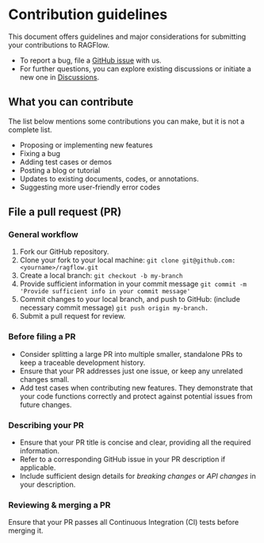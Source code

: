 # Contribution guidelines

This document offers guidelines and major considerations for submitting your contributions to RAGFlow.

- To report a bug, file a [GitHub issue](https://github.com/infiniflow/ragflow/issues/new/choose) with us.
- For further questions, you can explore existing discussions or initiate a new one in [Discussions](https://github.com/orgs/infiniflow/discussions).

## What you can contribute

The list below mentions some contributions you can make, but it is not a complete list.

- Proposing or implementing new features
- Fixing a bug
- Adding test cases or demos
- Posting a blog or tutorial
- Updates to existing documents, codes, or annotations.
- Suggesting more user-friendly error codes

## File a pull request (PR)

### General workflow

1. Fork our GitHub repository.
2. Clone your fork to your local machine:
`git clone git@github.com:<yourname>/ragflow.git`
3. Create a local branch: 
`git checkout -b my-branch`
4. Provide sufficient information in your commit message
`git commit -m 'Provide sufficient info in your commit message'`
5. Commit changes to your local branch, and push to GitHub: (include necessary commit message)
`git push origin my-branch.`
6. Submit a pull request for review.

### Before filing a PR

- Consider splitting a large PR into multiple smaller, standalone PRs to keep a traceable development history.
- Ensure that your PR addresses just one issue, or keep any unrelated changes small.
- Add test cases when contributing new features. They demonstrate that your code functions correctly and protect against potential issues from future changes.

### Describing your PR

- Ensure that your PR title is concise and clear, providing all the required information.
- Refer to a corresponding GitHub issue in your PR description if applicable.
- Include sufficient design details for *breaking changes* or *API changes* in your description.

### Reviewing & merging a PR

Ensure that your PR passes all Continuous Integration (CI) tests before merging it.